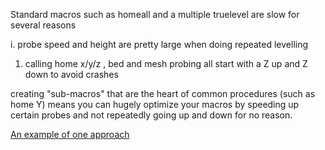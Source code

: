 Standard macros such as homeall and a multiple truelevel are slow for several reasons

i. probe speed and height are pretty large when doing repeated levelling
1. calling home x/y/z , bed and mesh probing all start with a Z up <do thing> and Z down to avoid crashes

creating "sub-macros" that are the heart of common procedures (such as home Y) means you can hugely optimize your macros by speeding up certain probes and not repeatedly going up and down for no reason.

[An example of one approach](https://github.com/dandancheeseandham/cheeseandham-railcore/tree/master/duet/sys)

